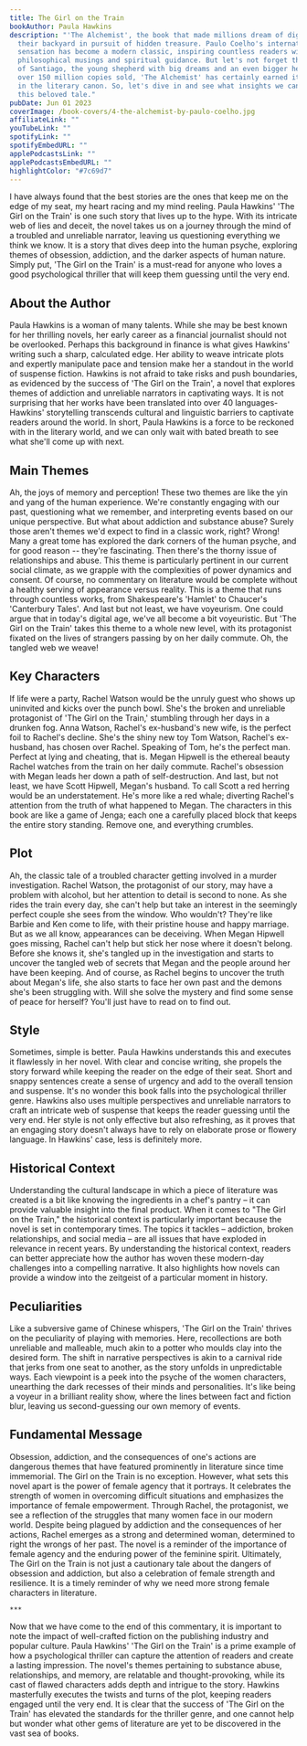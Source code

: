 ```yaml
---
title: The Girl on the Train
bookAuthor: Paula Hawkins
description: "'The Alchemist', the book that made millions dream of digging up
  their backyard in pursuit of hidden treasure. Paulo Coelho's international
  sensation has become a modern classic, inspiring countless readers with its
  philosophical musings and spiritual guidance. But let's not forget the journey
  of Santiago, the young shepherd with big dreams and an even bigger heart. With
  over 150 million copies sold, 'The Alchemist' has certainly earned its place
  in the literary canon. So, let's dive in and see what insights we can find in
  this beloved tale."
pubDate: Jun 01 2023
coverImage: /book-covers/4-the-alchemist-by-paulo-coelho.jpg
affiliateLink: ""
youTubeLink: ""
spotifyLink: ""
spotifyEmbedURL: ""
applePodcastsLink: ""
applePodcastsEmbedURL: ""
highlightColor: "#7c69d7"
---
```


I have always found that the best stories are the ones that keep me on the edge of my seat, my heart racing and my mind reeling. Paula Hawkins' 'The Girl on the Train' is one such story that lives up to the hype. With its intricate web of lies and deceit, the novel takes us on a journey through the mind of a troubled and unreliable narrator, leaving us questioning everything we think we know. It is a story that dives deep into the human psyche, exploring themes of obsession, addiction, and the darker aspects of human nature. Simply put, 'The Girl on the Train' is a must-read for anyone who loves a good psychological thriller that will keep them guessing until the very end.

## About the Author

Paula Hawkins is a woman of many talents. While she may be best known for her thrilling novels, her early career as a financial journalist should not be overlooked. Perhaps this background in finance is what gives Hawkins' writing such a sharp, calculated edge. Her ability to weave intricate plots and expertly manipulate pace and tension make her a standout in the world of suspense fiction. Hawkins is not afraid to take risks and push boundaries, as evidenced by the success of 'The Girl on the Train', a novel that explores themes of addiction and unreliable narrators in captivating ways. It is not surprising that her works have been translated into over 40 languages- Hawkins' storytelling transcends cultural and linguistic barriers to captivate readers around the world. In short, Paula Hawkins is a force to be reckoned with in the literary world, and we can only wait with bated breath to see what she'll come up with next.

## Main Themes

Ah, the joys of memory and perception! These two themes are like the yin and yang of the human experience. We're constantly engaging with our past, questioning what we remember, and interpreting events based on our unique perspective. But what about addiction and substance abuse? Surely those aren't themes we'd expect to find in a classic work, right? Wrong! Many a great tome has explored the dark corners of the human psyche, and for good reason -- they're fascinating. Then there's the thorny issue of relationships and abuse. This theme is particularly pertinent in our current social climate, as we grapple with the complexities of power dynamics and consent. Of course, no commentary on literature would be complete without a healthy serving of appearance versus reality. This is a theme that runs through countless works, from Shakespeare's 'Hamlet' to Chaucer's 'Canterbury Tales'. And last but not least, we have voyeurism. One could argue that in today's digital age, we've all become a bit voyeuristic. But 'The Girl on the Train' takes this theme to a whole new level, with its protagonist fixated on the lives of strangers passing by on her daily commute. Oh, the tangled web we weave!

## Key Characters

If life were a party, Rachel Watson would be the unruly guest who shows up uninvited and kicks over the punch bowl. She's the broken and unreliable protagonist of 'The Girl on the Train,' stumbling through her days in a drunken fog. Anna Watson, Rachel's ex-husband's new wife, is the perfect foil to Rachel's decline. She's the shiny new toy Tom Watson, Rachel's ex-husband, has chosen over Rachel. Speaking of Tom, he's the perfect man. Perfect at lying and cheating, that is. Megan Hipwell is the ethereal beauty Rachel watches from the train on her daily commute. Rachel's obsession with Megan leads her down a path of self-destruction. And last, but not least, we have Scott Hipwell, Megan's husband. To call Scott a red herring would be an understatement. He's more like a red whale; diverting Rachel's attention from the truth of what happened to Megan. The characters in this book are like a game of Jenga; each one a carefully placed block that keeps the entire story standing. Remove one, and everything crumbles.

## Plot

Ah, the classic tale of a troubled character getting involved in a murder investigation. Rachel Watson, the protagonist of our story, may have a problem with alcohol, but her attention to detail is second to none. As she rides the train every day, she can't help but take an interest in the seemingly perfect couple she sees from the window. Who wouldn't? They're like Barbie and Ken come to life, with their pristine house and happy marriage. But as we all know, appearances can be deceiving. When Megan Hipwell goes missing, Rachel can't help but stick her nose where it doesn't belong. Before she knows it, she's tangled up in the investigation and starts to uncover the tangled web of secrets that Megan and the people around her have been keeping. And of course, as Rachel begins to uncover the truth about Megan's life, she also starts to face her own past and the demons she's been struggling with. Will she solve the mystery and find some sense of peace for herself? You'll just have to read on to find out.

## Style

Sometimes, simple is better. Paula Hawkins understands this and executes it flawlessly in her novel. With clear and concise writing, she propels the story forward while keeping the reader on the edge of their seat. Short and snappy sentences create a sense of urgency and add to the overall tension and suspense. It's no wonder this book falls into the psychological thriller genre. Hawkins also uses multiple perspectives and unreliable narrators to craft an intricate web of suspense that keeps the reader guessing until the very end. Her style is not only effective but also refreshing, as it proves that an engaging story doesn't always have to rely on elaborate prose or flowery language. In Hawkins' case, less is definitely more.

## Historical Context

Understanding the cultural landscape in which a piece of literature was created is a bit like knowing the ingredients in a chef's pantry – it can provide valuable insight into the final product. When it comes to "The Girl on the Train," the historical context is particularly important because the novel is set in contemporary times. The topics it tackles – addiction, broken relationships, and social media – are all issues that have exploded in relevance in recent years. By understanding the historical context, readers can better appreciate how the author has woven these modern-day challenges into a compelling narrative. It also highlights how novels can provide a window into the zeitgeist of a particular moment in history.

## Peculiarities

Like a subversive game of Chinese whispers, 'The Girl on the Train' thrives on the peculiarity of playing with memories. Here, recollections are both unreliable and malleable, much akin to a potter who moulds clay into the desired form. The shift in narrative perspectives is akin to a carnival ride that jerks from one seat to another, as the story unfolds in unpredictable ways. Each viewpoint is a peek into the psyche of the women characters, unearthing the dark recesses of their minds and personalities. It's like being a voyeur in a brilliant reality show, where the lines between fact and fiction blur, leaving us second-guessing our own memory of events.

## Fundamental Message

Obsession, addiction, and the consequences of one's actions are dangerous themes that have featured prominently in literature since time immemorial. The Girl on the Train is no exception. However, what sets this novel apart is the power of female agency that it portrays. It celebrates the strength of women in overcoming difficult situations and emphasizes the importance of female empowerment. Through Rachel, the protagonist, we see a reflection of the struggles that many women face in our modern world. Despite being plagued by addiction and the consequences of her actions, Rachel emerges as a strong and determined woman, determined to right the wrongs of her past. The novel is a reminder of the importance of female agency and the enduring power of the feminine spirit. Ultimately, The Girl on the Train is not just a cautionary tale about the dangers of obsession and addiction, but also a celebration of female strength and resilience. It is a timely reminder of why we need more strong female characters in literature.

`***`

Now that we have come to the end of this commentary, it is important to note the impact of well-crafted fiction on the publishing industry and popular culture. Paula Hawkins' 'The Girl on the Train' is a prime example of how a psychological thriller can capture the attention of readers and create a lasting impression. The novel's themes pertaining to substance abuse, relationships, and memory, are relatable and thought-provoking, while its cast of flawed characters adds depth and intrigue to the story. Hawkins masterfully executes the twists and turns of the plot, keeping readers engaged until the very end. It is clear that the success of 'The Girl on the Train' has elevated the standards for the thriller genre, and one cannot help but wonder what other gems of literature are yet to be discovered in the vast sea of books.